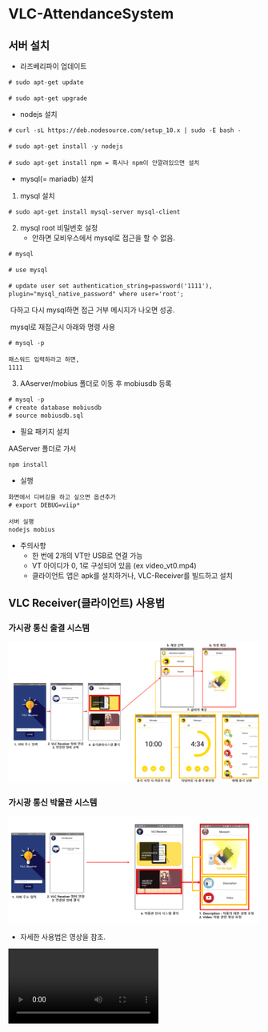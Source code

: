 # VLC-AttendanceSystem



## 서버 설치

- 라즈베리파이 업데이트

```
# sudo apt-get update

# sudo apt-get upgrade
```



- nodejs 설치

```
# curl -sL https://deb.nodesource.com/setup_10.x | sudo -E bash -

# sudo apt-get install -y nodejs

# sudo apt-get install npm = 혹시나 npm이 안깔려있으면 설치
```



- mysql(= mariadb) 설치

1. mysql 설치

```
# sudo apt-get install mysql-server mysql-client
```

2. mysql root 비밀번호 설정
   - 안하면 모비우스에서 mysql로 접근을 할 수 없음.

```
# mysql

# use mysql

# update user set authentication_string=password('1111'), plugin="mysql_native_password" where user='root';
```

​	다하고 다시 mysql하면 접근 거부 메시지가 나오면 성공.

​	mysql로 재접근시 아래와 명령 사용

```
# mysql -p

패스워드 입력하라고 하면,
1111
```

3. AAserver/mobius 폴더로 이동 후 mobiusdb 등록

```
# mysql -p
# create database mobiusdb
# source mobiusdb.sql
```



- 필요 패키지 설치

AAServer 폴더로 가서

```
npm install
```



- 실행

```
화면에서 디버깅을 하고 싶으면 옵션추가
# export DEBUG=viip*

서버 실행
nodejs mobius
```



- 주의사항
  - 한 번에 2개의 VT만 USB로 연결 가능
  - VT 아이디가 0, 1로 구성되어 있음 (ex video_vt0.mp4)
  - 클라이언트 앱은 apk를 설치하거나, VLC-Receiver를 빌드하고 설치 





## VLC Receiver(클라이언트) 사용법

### 가시광 통신 출결 시스템

![1572344617994](.README.assets/1572344617994.png)



### 가시광 통신 박물관 시스템

![1572344642457](.README.assets/1572344642457.png)



* 자세한 사용법은 영상을 참조.

<video src="VLC-Demo-Video-Final.mp4"></video>

